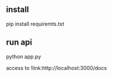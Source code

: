 ## install 

pip install requiremts.txt

## run api 

python app.py

access to !link:http://localhost:3000/docs
